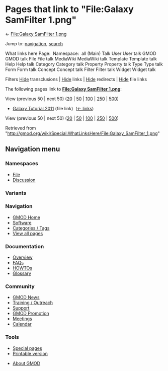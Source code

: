 <div id="mw-page-base" class="noprint">

</div>

<div id="mw-head-base" class="noprint">

</div>

<div id="content" class="mw-body" role="main">

<span id="top"></span>

<div id="mw-js-message" style="display:none;">

</div>



# <span dir="auto">Pages that link to "File:Galaxy SamFilter 1.png"</span>

<div id="bodyContent">

<div id="contentSub">

← [File:Galaxy SamFilter
1.png](/wiki/File:Galaxy_SamFilter_1.png "File:Galaxy SamFilter 1.png")

</div>

<div id="jump-to-nav" class="mw-jump">

Jump to: [navigation](#mw-navigation), [search](#p-search)

</div>

<div id="mw-content-text">

What links here Page:  Namespace:  all (Main) Talk User User talk GMOD
GMOD talk File File talk MediaWiki MediaWiki talk Template Template talk
Help Help talk Category Category talk Property Property talk Type Type
talk Form Form talk Concept Concept talk Filter Filter talk Widget
Widget talk

Filters
[Hide](/mediawiki/index.php?title=Special:WhatLinksHere/File:Galaxy_SamFilter_1.png&hidetrans=1 "Special:WhatLinksHere/File:Galaxy SamFilter 1.png")
transclusions \|
[Hide](/mediawiki/index.php?title=Special:WhatLinksHere/File:Galaxy_SamFilter_1.png&hidelinks=1 "Special:WhatLinksHere/File:Galaxy SamFilter 1.png")
links \|
[Hide](/mediawiki/index.php?title=Special:WhatLinksHere/File:Galaxy_SamFilter_1.png&hideredirs=1 "Special:WhatLinksHere/File:Galaxy SamFilter 1.png")
redirects \|
[Hide](/mediawiki/index.php?title=Special:WhatLinksHere/File:Galaxy_SamFilter_1.png&hideimages=1 "Special:WhatLinksHere/File:Galaxy SamFilter 1.png")
file links

The following pages link to **[File:Galaxy SamFilter
1.png](/wiki/File:Galaxy_SamFilter_1.png "File:Galaxy SamFilter 1.png")**:

View (previous 50 \| next 50)
([20](/mediawiki/index.php?title=Special:WhatLinksHere/File:Galaxy_SamFilter_1.png&limit=20 "Special:WhatLinksHere/File:Galaxy SamFilter 1.png")
\|
[50](/mediawiki/index.php?title=Special:WhatLinksHere/File:Galaxy_SamFilter_1.png&limit=50 "Special:WhatLinksHere/File:Galaxy SamFilter 1.png")
\|
[100](/mediawiki/index.php?title=Special:WhatLinksHere/File:Galaxy_SamFilter_1.png&limit=100 "Special:WhatLinksHere/File:Galaxy SamFilter 1.png")
\|
[250](/mediawiki/index.php?title=Special:WhatLinksHere/File:Galaxy_SamFilter_1.png&limit=250 "Special:WhatLinksHere/File:Galaxy SamFilter 1.png")
\|
[500](/mediawiki/index.php?title=Special:WhatLinksHere/File:Galaxy_SamFilter_1.png&limit=500 "Special:WhatLinksHere/File:Galaxy SamFilter 1.png"))

- [Galaxy Tutorial
  2011](/wiki/Galaxy_Tutorial_2011 "Galaxy Tutorial 2011") (file link) ‎
  <span class="mw-whatlinkshere-tools">([←
  links](/mediawiki/index.php?title=Special:WhatLinksHere&target=Galaxy+Tutorial+2011 "Special:WhatLinksHere"))</span>

View (previous 50 \| next 50)
([20](/mediawiki/index.php?title=Special:WhatLinksHere/File:Galaxy_SamFilter_1.png&limit=20 "Special:WhatLinksHere/File:Galaxy SamFilter 1.png")
\|
[50](/mediawiki/index.php?title=Special:WhatLinksHere/File:Galaxy_SamFilter_1.png&limit=50 "Special:WhatLinksHere/File:Galaxy SamFilter 1.png")
\|
[100](/mediawiki/index.php?title=Special:WhatLinksHere/File:Galaxy_SamFilter_1.png&limit=100 "Special:WhatLinksHere/File:Galaxy SamFilter 1.png")
\|
[250](/mediawiki/index.php?title=Special:WhatLinksHere/File:Galaxy_SamFilter_1.png&limit=250 "Special:WhatLinksHere/File:Galaxy SamFilter 1.png")
\|
[500](/mediawiki/index.php?title=Special:WhatLinksHere/File:Galaxy_SamFilter_1.png&limit=500 "Special:WhatLinksHere/File:Galaxy SamFilter 1.png"))

</div>

<div class="printfooter">

Retrieved from
"<http://gmod.org/wiki/Special:WhatLinksHere/File:Galaxy_SamFilter_1.png>"

</div>

<div id="catlinks" class="catlinks catlinks-allhidden">

</div>

<div class="visualClear">

</div>

</div>

</div>

<div id="mw-navigation">

## Navigation menu

<div id="mw-head">



<div id="left-navigation">

<div id="p-namespaces" class="vectorTabs" role="navigation"
aria-labelledby="p-namespaces-label">

### Namespaces

- <span id="ca-nstab-image"><a href="/wiki/File:Galaxy_SamFilter_1.png" accesskey="c"
  title="View the file page [c]">File</a></span>
- <span id="ca-talk"><a
  href="/mediawiki/index.php?title=File_talk:Galaxy_SamFilter_1.png&amp;action=edit&amp;redlink=1"
  accesskey="t"
  title="Discussion about the content page [t]">Discussion</a></span>

</div>

<div id="p-variants" class="vectorMenu emptyPortlet" role="navigation"
aria-labelledby="p-variants-label">

### 

### Variants[](#)

<div class="menu">

</div>

</div>

</div>





</div>

</div>

</div>

<div id="mw-panel">

<div id="p-logo" role="banner">

<a href="/wiki/Main_Page"
style="background-image: url(http://gmod.org/images/GMOD-cogs.png);"
title="Visit the main page"></a>

</div>

<div id="p-Navigation" class="portal" role="navigation"
aria-labelledby="p-Navigation-label">

### Navigation

<div class="body">

- <span id="n-GMOD-Home">[GMOD Home](/wiki/Main_Page)</span>
- <span id="n-Software">[Software](/wiki/GMOD_Components)</span>
- <span id="n-Categories-.2F-Tags">[Categories /
  Tags](/wiki/Categories)</span>
- <span id="n-View-all-pages">[View all
  pages](/wiki/Special:AllPages)</span>

</div>

</div>

<div id="p-Documentation" class="portal" role="navigation"
aria-labelledby="p-Documentation-label">

### Documentation

<div class="body">

- <span id="n-Overview">[Overview](/wiki/Overview)</span>
- <span id="n-FAQs">[FAQs](/wiki/Category:FAQ)</span>
- <span id="n-HOWTOs">[HOWTOs](/wiki/Category:HOWTO)</span>
- <span id="n-Glossary">[Glossary](/wiki/Glossary)</span>

</div>

</div>

<div id="p-Community" class="portal" role="navigation"
aria-labelledby="p-Community-label">

### Community

<div class="body">

- <span id="n-GMOD-News">[GMOD News](/wiki/GMOD_News)</span>
- <span id="n-Training-.2F-Outreach">[Training /
  Outreach](/wiki/Training_and_Outreach)</span>
- <span id="n-Support">[Support](/wiki/Support)</span>
- <span id="n-GMOD-Promotion">[GMOD
  Promotion](/wiki/GMOD_Promotion)</span>
- <span id="n-Meetings">[Meetings](/wiki/Meetings)</span>
- <span id="n-Calendar">[Calendar](/wiki/Calendar)</span>

</div>

</div>

<div id="p-tb" class="portal" role="navigation"
aria-labelledby="p-tb-label">

### Tools

<div class="body">

- <span id="t-specialpages"><a href="/wiki/Special:SpecialPages" accesskey="q"
  title="A list of all special pages [q]">Special pages</a></span>
- <span id="t-print"><a
  href="/mediawiki/index.php?title=Special:WhatLinksHere/File:Galaxy_SamFilter_1.png&amp;printable=yes"
  rel="alternate" accesskey="p"
  title="Printable version of this page [p]">Printable version</a></span>

</div>

</div>

</div>

</div>

<div id="footer" role="contentinfo">

- <span id="footer-places-about">[About
  GMOD](/wiki/GMOD:About "GMOD:About")</span>

<!-- -->






</div>
